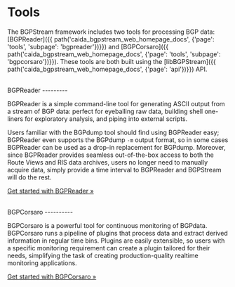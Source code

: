 Tools
=====

The BGPStream framework includes two tools for processing BGP data:
[BGPReader]({{ path('caida_bgpstream_web_homepage_docs', {'page': 'tools',
'subpage': 'bgpreader'})}})
and
[BGPCorsaro]({{ path('caida_bgpstream_web_homepage_docs', {'page': 'tools',
'subpage': 'bgpcorsaro'})}}).
These tools are both built using the
[libBGPStream]({{ path('caida_bgpstream_web_homepage_docs', {'page': 'api'})}}) API.

<br>
BGPReader
---------

BGPReader is a simple command-line tool for generating ASCII output from a
stream of BGP data: perfect for eyeballing raw data, building shell one-liners
for exploratory analysis, and piping into external scripts.

Users familiar with the BGPdump tool should find using BGPReader easy; BGPReader
even supports the BGPdump `-m` output format, so in some cases BGPReader can be
used as a drop-in replacement for BGPdump. Moreover, since BGPReader provides
seamless out-of-the-box access to both the Route Views and RIS data archives,
users no longer need to manually acquire data, simply provide a time interval to
BGPReader and BGPStream will do the rest.

<a href="{{ path('caida_bgpstream_web_homepage_docs', {'page': 'tools',
'subpage': 'bgpreader'})}}"
    class="btn btn-primary btn-md">
    Get started with BGPReader &raquo;
</a>

<br>
BGPCorsaro
----------

BGPCorsaro is a powerful tool for continuous monitoring of BGPdata. BGPCorsaro
runs a pipeline of plugins that process data and extract derived information in
regular time bins. Plugins are easily extensible, so users with a specific
monitoring requirement can create a plugin tailored for their needs, simplifying
the task of creating production-quality realtime monitoring applications.

<a href="{{ path('caida_bgpstream_web_homepage_docs', {'page': 'tools', 'subpage': 'bgpcorsaro'})}}"
    class="btn btn-primary btn-md">
    Get started with BGPCorsaro &raquo;
</a>
